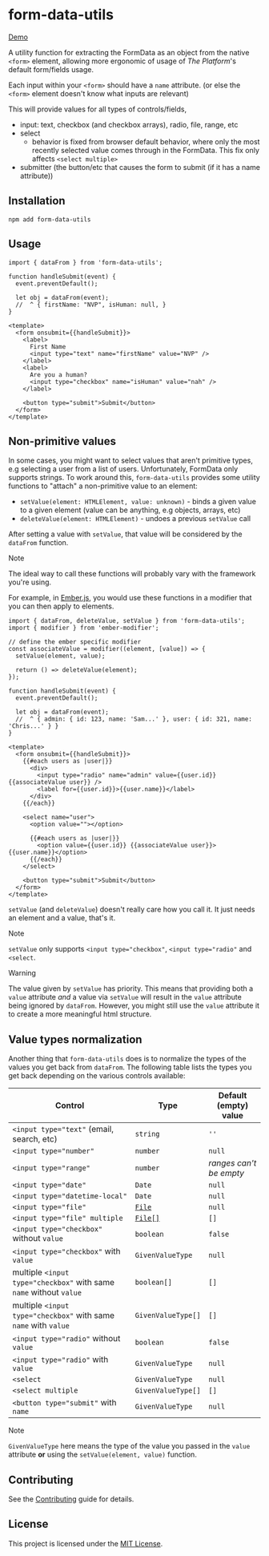 # form-data-utils

[Demo](https://ember-primitives.pages.dev/6-utils/data-from-event.md)


A utility function for extracting the FormData as an object from the native `<form>` 
element, allowing more ergonomic of usage of _The Platform_'s default form/fields usage.

Each input within your `<form>` should have a `name` attribute.
(or else the `<form>` element doesn't know what inputs are relevant)

This will provide values for all types of controls/fields,
- input: text, checkbox (and checkbox arrays), radio, file, range, etc
- select
  - behavior is fixed from browser default behavior, where
    only the most recently selected value comes through in
    the FormData. This fix only affects `<select multiple>`
- submitter (the button/etc that causes the form to submit (if it has a name attribute))    

## Installation

```
npm add form-data-utils
```

## Usage

```gjs
import { dataFrom } from 'form-data-utils';

function handleSubmit(event) {
  event.preventDefault();

  let obj = dataFrom(event);
  //  ^ { firstName: "NVP", isHuman: null, }
}

<template>
  <form onsubmit={{handleSubmit}}>
    <label>
      First Name
      <input type="text" name="firstName" value="NVP" />
    </label>
    <label> 
      Are you a human?
      <input type="checkbox" name="isHuman" value="nah" />
    </label>

    <button type="submit">Submit</button>
  </form>
</template>
```

## Non-primitive values

In some cases, you might want to select values that aren't primitive types, e.g selecting a user from a list of users.
Unfortunately, FormData only supports strings. To work around this, `form-data-utils` provides some utility functions
to "attach" a non-primitive value to an element:

- `setValue(element: HTMLElement, value: unknown)` - binds a given value to a given element (value can be anything, e.g objects, arrays, etc)
- `deleteValue(element: HTMLElement)` - undoes a previous `setValue` call

After setting a value with `setValue`, that value will be considered by the `dataFrom` function.

> [!NOTE]  
> The ideal way to call these functions will probably vary with the framework you're using.

For example, in [Ember.js](https://emberjs.com/), you would use these functions in a modifier that you can then apply to elements.

```gjs
import { dataFrom, deleteValue, setValue } from 'form-data-utils';
import { modifier } from 'ember-modifier';

// define the ember specific modifier
const associateValue = modifier((element, [value]) => {
  setValue(element, value);

  return () => deleteValue(element);
});

function handleSubmit(event) {
  event.preventDefault();

  let obj = dataFrom(event);
  //  ^ { admin: { id: 123, name: 'Sam...' }, user: { id: 321, name: 'Chris...' } }
}

<template>
  <form onsubmit={{handleSubmit}}>
    {{#each users as |user|}}
      <div>
        <input type="radio" name="admin" value={{user.id}} {{associateValue user}} />
        <label for={{user.id}}>{{user.name}}</label>
      </div>
    {{/each}}

    <select name="user">
      <option value=""></option>

      {{#each users as |user|}}
        <option value={{user.id}} {{associateValue user}}>{{user.name}}</option>
      {{/each}}
    </select>

    <button type="submit">Submit</button>
  </form>
</template>
```

`setValue` (and `deleteValue`) doesn't really care how you call it. It just needs an element and a value, that's it.

> [!NOTE]  
> `setValue` only supports `<input type="checkbox"`, `<input type="radio"` and `<select`.

> [!WARNING]  
> The value given by `setValue` has priority. This means that providing both a `value` attribute *and* a value via `setValue` will result in the `value` attribute being ignored by `dataFrom`. However, you might still use the `value` attribute it to create a more meaningful html structure.


## Value types normalization

Another thing that `form-data-utils` does is to normalize the types of the values you get back from `dataFrom`. The following table lists the types you get back depending on the various controls available:

| Control              | Type | Default (empty) value |
| ------------------------- | ------------- | ------------- | 
| `<input type="text"` (email, search, etc)  | `string`         | `''`            |
| `<input type="number"`  | `number`       | `null`             |
| `<input type="range"`    |  `number` |_ranges can't be empty_ |
| `<input type="date"`      | `Date`    | `null`             |
| `<input type="datetime-local"`      | `Date`    | `null`   |
| `<input type="file"`        | [`File`](https://developer.mozilla.org/en-US/docs/Web/API/File)  | `null`             |
| `<input type="file" multiple` | [`File[]`](https://developer.mozilla.org/en-US/docs/Web/API/File)        | `[]`             |
| `<input type="checkbox"` without `value` |  `boolean`        | `false`             |
| `<input type="checkbox"` with `value` |  `GivenValueType`     | `null`             |
| multiple `<input type="checkbox"` with same `name` without `value` |  `boolean[]`        |  `[]`             |
| multiple `<input type="checkbox"` with same `name` with `value` |  `GivenValueType[]`        |  `[]`             |
| `<input type="radio"` without `value` | `boolean`        | `false`             |
| `<input type="radio"` with `value` |  `GivenValueType`      | `null`             |
| `<select` |  `GivenValueType`        | `null`             |
| `<select multiple` |  `GivenValueType[]`      | `[]`             |
| `<button type="submit"` with `name` |  `GivenValueType`       | `null`             |


> [!NOTE]  
> `GivenValueType` here means the type of the value you passed in the `value` attribute **or** using the `setValue(element, value)` function.

## Contributing

See the [Contributing](CONTRIBUTING.md) guide for details.

## License

This project is licensed under the [MIT License](LICENSE.md).
